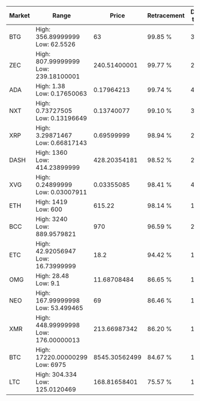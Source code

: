 | Market | Range | Price| Retracement | Doubles to 50% |
| --- | --- | --- | --- | --- |
| BTG | High: 356.89999999<br />Low: 62.5526 | 63 | 99.85 % | 3.33 |
| ZEC | High: 807.99999999<br />Low: 239.18100001 | 240.51400001 | 99.77 % | 2.18 |
| ADA | High: 1.38<br />Low: 0.17650063 | 0.17964213 | 99.74 % | 4.33 |
| NXT | High: 0.73727505<br />Low: 0.13196649 | 0.13740077 | 99.10 % | 3.16 |
| XRP | High: 3.29871467<br />Low: 0.66817143 | 0.69599999 | 98.94 % | 2.85 |
| DASH | High: 1360<br />Low: 414.23899999 | 428.20354181 | 98.52 % | 2.07 |
| XVG | High: 0.24899999<br />Low: 0.03007911 | 0.03355085 | 98.41 % | 4.16 |
| ETH | High: 1419<br />Low: 600 | 615.22 | 98.14 % | 1.64 |
| BCC | High: 3240<br />Low: 889.9579821 | 970 | 96.59 % | 2.13 |
| ETC | High: 42.92056947<br />Low: 16.73999999 | 18.2 | 94.42 % | 1.64 |
| OMG | High: 28.48<br />Low: 9.1 | 11.68708484 | 86.65 % | 1.61 |
| NEO | High: 167.99999998<br />Low: 53.499465 | 69 | 86.46 % | 1.61 |
| XMR | High: 448.99999998<br />Low: 176.00000013 | 213.66987342 | 86.20 % | 1.46 |
| BTC | High: 17220.00000299<br />Low: 6975 | 8545.30562499 | 84.67 % | 1.42 |
| LTC | High: 304.334<br />Low: 125.0120469 | 168.81658401 | 75.57 % | 1.27 |
